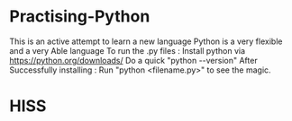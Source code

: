 # Practising-Python

This is an active attempt to learn a new language
Python is a very flexible and a very Able language
To run the .py files :
Install python via https://python.org/downloads/
Do a quick "python --version"
After Successfully installing : Run "python <filename.py>" to see the magic.

# HISS
